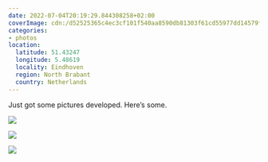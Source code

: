 ```yaml
---
date: 2022-07-04T20:19:29.844308258+02:00
coverImage: cdn:/d52525365c4ec3cf101f540aa8590db81303f61cd55977dd14579f6ba6c0ddee
categories:
- photos
location:
  latitude: 51.43247
  longitude: 5.48619
  locality: Eindhoven
  region: North Brabant
  country: Netherlands
---
```


<style>
.grid-wfdkjycwjp {
  grid-template-areas:
    "a b"
    "c c";
}

.grid-wfdkjycwjp> *:nth-child(1) { grid-area: a; }
.grid-wfdkjycwjp> *:nth-child(2) { grid-area: b; }
.grid-wfdkjycwjp> *:nth-child(3) { grid-area: c; }
</style>


Just got some pictures developed. Here’s some.

<div class="fw grid-wfdkjycwjp fg">

![](cdn:/d52525365c4ec3cf101f540aa8590db81303f61cd55977dd14579f6ba6c0ddee)

![](cdn:/b3c92abaccbe5da766e0d7c8222531f48e81c79ca349be35c0c24bd3797a2149)

![](cdn:/50d697931805a3aaa91f5d57a17165cf0f428d4db8c27df5b7523fc478ab8d83)

</div>
